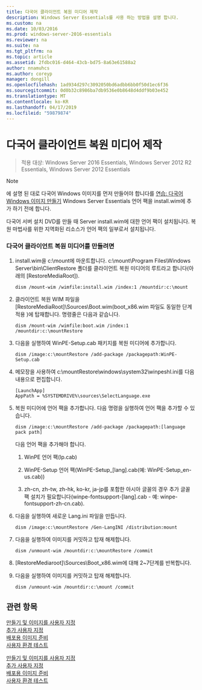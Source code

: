 ```yaml
---
title: 다국어 클라이언트 복원 미디어 제작
description: Windows Server Essentials를 사용 하는 방법을 설명 합니다.
ms.custom: na
ms.date: 10/03/2016
ms.prod: windows-server-2016-essentials
ms.reviewer: na
ms.suite: na
ms.tgt_pltfrm: na
ms.topic: article
ms.assetid: 2fdbc016-d464-43cb-bd75-8a63e61588a2
author: nnamuhcs
ms.author: coreyp
manager: dongill
ms.openlocfilehash: 1ad934d297c3092050bd6adbb6bb0f50d1ec6f36
ms.sourcegitcommit: 0d0b32c8986ba7db9536e0b8648d4ddf9b03e452
ms.translationtype: MT
ms.contentlocale: ko-KR
ms.lasthandoff: 04/17/2019
ms.locfileid: "59879874"
---
```

# <a name="build-multi-language-client-restore-media"></a>다국어 클라이언트 복원 미디어 제작

>적용 대상: Windows Server 2016 Essentials, Windows Server 2012 R2 Essentials, Windows Server 2012 Essentials

> [!NOTE]
>  에 설명 된 대로 다국어 Windows 이미지를 먼저 만들어야 합니다를 [연습: 다국어 Windows 이미지 만들기](https://technet.microsoft.com/library/jj126995) Windows Server Essentials 언어 팩을 install.wim에 추가 하기 전에 합니다.  
  
 다국어 서버 설치 DVD를 만들 때 Server install.wim에 대한 언어 팩이 설치됩니다. 복원 마법사를 위한 지역화된 리소스가 언어 팩의 일부로서 설치됩니다.  
  
### <a name="to-build-a-multi-language-client-restore-media"></a>다국어 클라이언트 복원 미디어를 만들려면  
  
1.  install.wim을 c:\mount에 마운트합니다. c:\mount\Program Files\Windows Server\bin\ClientRestore 폴더를 클라이언트 복원 미디어의 루트라고 합니다(아래의 [RestoreMediaRoot]).  
  
    ```  
    dism /mount-wim /wimfile:install.wim /index:1 /mountdir:c:\mount  
    ```  
  
2.  클라이언트 복원 WIM 파일을 [RestoreMediaRoot]\Sources\Boot.wim(boot_x86.wim 파일도 동일한 단계 적용 )에 탑재합니다. 명령줄은 다음과 같습니다.  
  
    ```  
    dism /mount-wim /wimfile:boot.wim /index:1 /mountdir:c:\mountRestore  
    ```  
  
3.  다음을 실행하여 WinPE-Setup.cab 패키지를 복원 미디어에 추가합니다.  
  
    ```  
    dism /image:c:\mountRestore /add-package /packagepath:WinPE-Setup.cab  
    ```  
  
4.  메모장을 사용하여 c:\mountRestore\windows\system32\winpeshl.ini를 다음 내용으로 편집합니다.  
  
    ```  
    [LaunchApp]  
    AppPath = %SYSTEMDRIVE%\sources\SelectLanguage.exe  
    ```  
  
5.  복원 미디어에 언어 팩을 추가합니다. 다음 명령을 실행하여 언어 팩을 추가할 수 있습니다.  
  
    ```  
    dism /image:c:\mountRestore /add-package /packagepath:[language pack path]  
    ```  
  
     다음 언어 팩을 추가해야 합니다.  
  
    1.  WinPE 언어 팩(lp.cab)  
  
    2.  WinPE-Setup 언어 팩(WinPE-Setup_[lang].cab(예: WinPE-Setup_en-us.cab))  
  
    3.  zh-cn, zh-tw, zh-hk, ko-kr, ja-jp를 포함한 아시아 글꼴의 경우 추가 글꼴 팩 설치가 필요합니다(winpe-fontsupport-[lang].cab - 예: winpe-fontsupport-zh-cn.cab).  
  
6.  다음을 실행하여 새로운 Lang.ini 파일을 만듭니다.  
  
    ```  
    dism /image:c:\mountRestore /Gen-LangINI /distribution:mount  
    ```  
  
7.  다음을 실행하여 이미지를 커밋하고 탑재 해제합니다.  
  
    ```  
    dism /unmount-wim /mountdir:c:\mountRestore /commit  
    ```  
  
8.  [RestoreMediaroot]\Sources\Boot_x86.wim에 대해 2~7단계를 반복합니다.  
  
9. 다음을 실행하여 이미지를 커밋하고 탑재 해제합니다.  
  
    ```  
    dism /unmount-wim /mountdir:c:\mount /commit  
    ```  
  
## <a name="see-also"></a>관련 항목  

 [만들기 및 이미지를 사용자 지정](Creating-and-Customizing-the-Image.md)   
 [추가 사용자 지정](Additional-Customizations.md)   
 [배포용 이미지 준비](Preparing-the-Image-for-Deployment.md)   
 [사용자 환경 테스트](Testing-the-Customer-Experience.md)

 [만들기 및 이미지를 사용자 지정](../install/Creating-and-Customizing-the-Image.md)   
 [추가 사용자 지정](../install/Additional-Customizations.md)   
 [배포용 이미지 준비](../install/Preparing-the-Image-for-Deployment.md)   
 [사용자 환경 테스트](../install/Testing-the-Customer-Experience.md)

